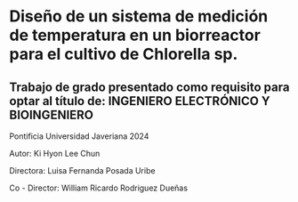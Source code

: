 # Diseño de un sistema de medición de temperatura en un biorreactor para el cultivo de Chlorella sp.

## Trabajo de grado presentado como requisito para optar al título de: INGENIERO ELECTRÓNICO Y BIOINGENIERO

Pontificia Universidad Javeriana
2024

Autor:
Ki Hyon Lee Chun

Directora: 
Luisa Fernanda Posada Uribe

Co - Director:
William Ricardo Rodriguez Dueñas
